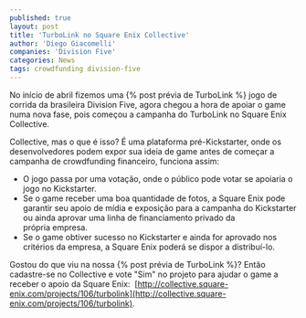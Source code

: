 ```yaml
---
published: true
layout: post
title: 'TurboLink no Square Enix Collective'
author: 'Diego Giacomelli'
companies: 'Division Five'
categories: News
tags: crowdfunding division-five
---
```

No início de abril fizemos uma {% post prévia de TurboLink %} jogo de corrida da brasileira Division Five, agora chegou a hora de apoiar o game numa nova fase, pois começou a campanha do TurboLink no Square Enix Collective.

Collective, mas o que é isso? É uma plataforma pré-Kickstarter, onde os desenvolvedores podem expor sua ideia de game antes de começar a campanha de crowdfunding financeiro, funciona assim:

* O jogo passa por uma votação, onde o público pode votar se apoiaria o jogo no Kickstarter. 
* Se o game receber uma boa quantidade de fotos, a Square Enix pode garantir seu apoio de mídia e exposição para a campanha do Kickstarter ou ainda aprovar uma linha de financiamento privado da própria empresa. 
* Se o game obtiver sucesso no Kickstarter e ainda for aprovado nos critérios da empresa, a Square Enix poderá se dispor a distribuí-lo. 
 
Gostou do que viu na nossa {% post prévia de TurboLink %}? 
Então cadastre-se no Collective e vote "Sim" no projeto para ajudar o game a receber o apoio da Square Enix:  [http://collective.square-enix.com/projects/106/turbolink](http://collective.square-enix.com/projects/106/turbolink).
